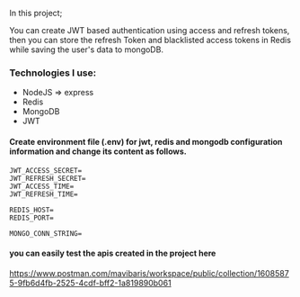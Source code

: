 In this project;

You can create JWT based authentication using access and refresh tokens,
then you can store the refresh Token and blacklisted access tokens in Redis while saving the user's data to mongoDB.

### Technologies I use:

- NodeJS => express
- Redis
- MongoDB
- JWT

#### Create environment file (.env) for jwt, redis and mongodb configuration information and change its content as follows.

```
JWT_ACCESS_SECRET=
JWT_REFRESH_SECRET=
JWT_ACCESS_TIME=
JWT_REFRESH_TIME=

REDIS_HOST=
REDIS_PORT=

MONGO_CONN_STRING=
```
#### you can easily test the apis created in the project here
https://www.postman.com/mavibaris/workspace/public/collection/16085875-9fb6d4fb-2525-4cdf-bff2-1a819890b061
